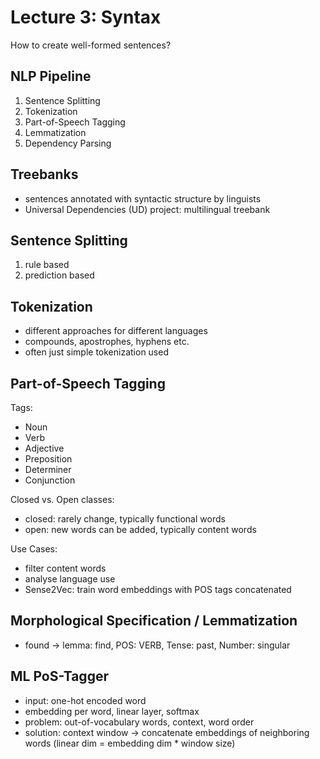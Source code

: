 # Lecture 3: Syntax

How to create well-formed sentences?

## NLP Pipeline
1. Sentence Splitting
2. Tokenization
3. Part-of-Speech Tagging
4. Lemmatization
5. Dependency Parsing

## Treebanks
- sentences annotated with syntactic structure by linguists
- Universal Dependencies (UD) project: multilingual treebank

## Sentence Splitting
1. rule based
2. prediction based

## Tokenization
- different approaches for different languages
- compounds, apostrophes, hyphens etc.
- often just simple tokenization used

## Part-of-Speech Tagging
Tags:
- Noun
- Verb
- Adjective
- Preposition
- Determiner
- Conjunction

Closed vs. Open classes:
- closed: rarely change, typically functional words
- open: new words can be added, typically content words

Use Cases:
- filter content words
- analyse language use
- Sense2Vec: train word embeddings with POS tags concatenated

## Morphological Specification / Lemmatization
- found -> lemma: find, POS: VERB, Tense: past, Number: singular

## ML PoS-Tagger
- input: one-hot encoded word
- embedding per word, linear layer, softmax
- problem: out-of-vocabulary words, context, word order
- solution: context window -> concatenate embeddings of neighboring words (linear dim = embedding dim * window size)
